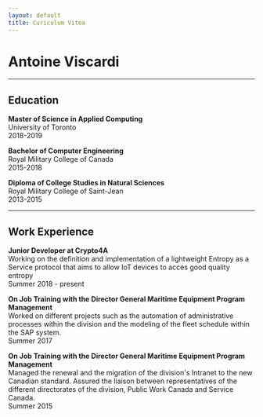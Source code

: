 ```yaml
---
layout: default
title: Curiculum Vitea
---
```

# Antoine Viscardi
-----
## Education
**Master of Science in Applied Computing**<br/>
University of Toronto<br/>
2018-2019

**Bachelor of Computer Engineering**<br/>
Royal Military College of Canada<br/>
2015-2018

**Diploma of College Studies in Natural Sciences**<br/>
Royal Military College of Saint-Jean<br/>
2013-2015

-----
## Work Experience
**Junior Developer at Crypto4A**<br/>
Working on the definition and implementation of a lightweight Entropy as a Service protocol that aims to allow IoT devices to acces good quality entropy<br/>
Summer 2018 - present

**On Job Training with the Director General Maritime Equipment Program Management**<br/>
Worked on different projects such as the automation of administrative processes within the division and the modeling of the fleet schedule within the SAP system.<br/>
Summer 2017

**On Job Training with the Director General Maritime Equipment Program Management**<br/>
Managed the renewal and the migration of the division's Intranet to the new Canadian standard.
Assured the liaison between representatives of the different directorates of the division, Public Work Canada and Service Canada.<br/>
Summer 2015
